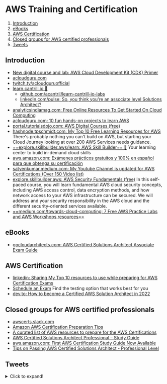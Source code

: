 # AWS Training and Certification

1. [Introduction](#introduction)
2. [eBooks](#ebooks)
3. [AWS Certification](#aws-certification)
4. [Closed groups for AWS certified professionals](#closed-groups-for-aws-certified-professionals)
5. [Tweets](#tweets)

## Introduction

- [New digital course and lab: AWS Cloud Development Kit (CDK) Primer](https://aws.amazon.com/about-aws/whats-new/2021/01/new-digital-course-and-lab-aws-cloud-development-kit-cdk-primer/)
- [acloudguru.com](https://acloudguru.com/)
- [twitch.tv/acloudguruofficial](https://www.twitch.tv/acloudguruofficial)
- [learn.cantrill.io 🌟](https://learn.cantrill.io/)
    - [github.com/acantril/learn-cantrill-io-labs](https://github.com/acantril/learn-cantrill-io-labs)
    - [linkedin.com/pulse: So, you think you're an associate level Solutions Architect?](https://www.linkedin.com/pulse/so-you-think-youre-associate-level-solutions-adrian-cantrill/)
- [analyticsindiamag.com: Free Online Resources To Get Started On Cloud Computing](https://analyticsindiamag.com/free-online-resources-to-get-started-on-cloud-computing/)
- [acloudguru.com: 10 fun hands-on projects to learn AWS](https://acloudguru.com/blog/engineering/10-fun-hands-on-projects-to-learn-aws)
- [portal.tutorialsdojo.com: AWS Digital Courses (free)](https://portal.tutorialsdojo.com/product-category/aws/aws-digital-courses-2/)
- [hashnode.tpschmidt.com: My Top 10 Free Learning Resources for AWS](https://hashnode.tpschmidt.com/my-top-10-free-learning-resources-for-aws) There's probably nothing you can't build on AWS, but starting your Cloud Journey looking at over 200 AWS Services needs guidance.
- [==explore.skillbuilder.aws/learn: AWS Skill Builder== 🌟](https://explore.skillbuilder.aws/learn) Your learning center to build in-demand cloud skills
- [aws.amazon.com: Exámenes prácticos gratuitos y 100% en español para que obtenga su certificación](https://aws.amazon.com/es/blogs/aws-spanish/examenes-practicos-gratuitos-y-100-en-espanol-para-que-obtenga-su-certificacion/)
- [satyenkumar.medium.com: My Youtube Channel is updated for AWS Certifications (Over 150 Video list)](https://satyenkumar.medium.com/my-youtube-channel-is-updated-for-aws-certifications-over-150-video-list-1ae7aa81e99d)
- [explore.skillbuilder.aws: AWS Security Fundamentals (free)](https://explore.skillbuilder.aws/learn/course/external/view/elearning/48/aws-security-fundamentals-second-edition) In this self-paced course, you will learn fundamental AWS cloud security concepts, including AWS access control, data encryption methods, and how network access to your AWS infrastructure can be secured. We will address and your security responsibility in the AWS cloud and the different security-oriented services available.
- [==medium.com/towards-cloud-computing: 7 Free AWS Practice Labs and AWS Workshops resources==](https://medium.com/towards-cloud-computing/7-free-aws-practice-labs-and-aws-workshops-resources-d0a861f05d3)

## eBooks

- [gocloudarchitects.com: AWS Certified Solutions Architect Associate Exam Guide](https://www.gocloudarchitects.com/free-csa-a-ebook/)

## AWS Certification

- [linkedin: Sharing My Top 10 resources to use while preparing for AWS Certification Exams](https://www.linkedin.com/pulse/sharing-my-top-10-resources-use-while-preparing-aws-exams-semaan/)
- [Schedule an Exam](https://aws.amazon.com/certification/certification-prep/testing) Find the testing option that works best for you
- [dev.to: How to become a Certified AWS Solution Architect in 2022](https://dev.to/javinpaul/how-to-become-a-certified-aws-solution-architect-in-2022-35ad)

## Closed groups for AWS certified professionals

- [awscerts.slack.com](https://awscerts.slack.com)
- [Amazon AWS Certification Preparation Tips](http://walkintocloud.com/index.php/2016/06/04/amazon-aws-certification-preparation-tips/)
- [A curated list of AWS resources to prepare for the AWS Certifications](https://gist.github.com/leonardofed)
- [AWS Certified Solutions Architect Professional – Study Guide](https://blue-clouds.com/category/study-guide/)
- [aws.amazon.com: First AWS Certification Study Guide Now Available](https://aws.amazon.com/es/about-aws/whats-new/2016/10/first-aws-certification-study-guide-now-available/)
- [Tips on Passing AWS Certified Solutions Architect - Professional Level](https://www.linkedin.com/pulse/passed-aws-certified-solutions-architect-level-harshit-agarwal)

## Tweets

<details>
  <summary>Click to expand!</summary>

<center>
<blockquote class="twitter-tweet"><p lang="en" dir="ltr">𝐃𝐨 𝐲𝐨𝐮 𝐰𝐚𝐧𝐭 𝐬𝐨𝐦𝐞 𝐦𝐨𝐫𝐞 𝐡𝐚𝐧𝐝𝐬-𝐨𝐧 𝐞𝐱𝐩𝐞𝐫𝐢𝐞𝐧𝐜𝐞 𝐨𝐧 𝐀𝐖𝐒?<br><br>AWS offers amazing workshops for free!<br><br>Let&#39;s take a look at some interesting ones 🧵 <a href="https://t.co/wbcJJFVsuR">pic.twitter.com/wbcJJFVsuR</a></p>&mdash; Sandro Volpicella (@sandro_vol) <a href="https://twitter.com/sandro_vol/status/1556900884860264449?ref_src=twsrc%5Etfw">August 9, 2022</a></blockquote> <script async src="https://platform.twitter.com/widgets.js" charset="utf-8"></script>
</center>
</details>